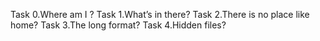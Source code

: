 Task 0.Where am I ?
Task 1.What’s in there?
Task 2.There is no place like home?
Task 3.The long format?
Task 4.Hidden files?
